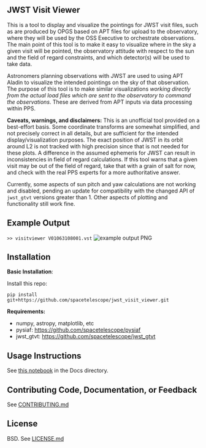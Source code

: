 JWST Visit Viewer
--------------------------------------------------------------


This is a tool to display and visualize the pointings for JWST visit files,
such as are produced by OPGS based on APT files for upload to the observatory,
where they will be used by the OSS Executive to orchestrate observations.  The
main point of this tool is to make it easy to visualize where in the sky a
given visit will be pointed, the observatory attitude with respect to the sun
and the field of regard constraints, and which detector(s) will be used to take
data.

Astronomers planning observations with JWST are used to using APT Aladin to 
visualize the intended pointings on the sky of that observation. The purpose of this
tool is to make similar visualizations *working directly from the actual load files which
are sent to the observatory to command the observations*. These are derived from APT inputs
via data processing within PPS. 


**Caveats, warnings, and disclaimers:** This is an unofficial tool provided on a best-effort basis.
Some coordinate transforms are somewhat simplified, and not precisely correct in all details, but
are sufficient for the intended display/visualization purposes.
The exact position of JWST in its orbit around L2 is not tracked with high precision since that
is not needed for these plots.
 A difference in the assumed ephemeris for JWST can result in inconsistencies in
field of regard calculations. If this tool warns that a given visit may be out
of the field of regard, take that with a grain of salt for now, and check with
the real PPS experts for a more authoritative answer.


Currently, some aspects of sun pitch and yaw calculations are not working and
disabled, pending an update for compatibility with the changed API of
``jwst_gtvt`` versions greater than 1. Other aspects of plotting and
functionality still work fine.


Example Output
--------------

```>> visitviewer V01063108001.vst```
![example output PNG](examples/example_V01063108001_view.png)


Installation
------------

**Basic Installation**:

Install this repo:

    pip install git+https://github.com/spacetelescope/jwst_visit_viewer.git


**Requirements:**
- numpy, astropy, matplotlib, etc
- pysiaf: https://github.com/spacetelescope/pysiaf
- jwst_gtvt: https://github.com/spacetelescope/jwst_gtvt



Usage Instructions
-------------------------------------------------

See [this notebook](https://github.com/spacetelescope/jwst_visit_viewer/blob/master/docs/Visit%20Viewer%20Docs%20and%20Usage.ipynb) in the Docs directory.


Contributing Code, Documentation, or Feedback
---------------------------------------------

See [CONTRIBUTING.md](CONTRIBUTING.md)

License
-------

BSD. See [LICENSE.md](LICENSE.md)
